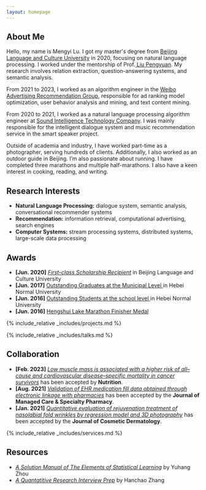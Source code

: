 ```yaml
---
layout: homepage
---
```


## About Me

Hello, my name is Mengyi Lu.  I got my master's degree from <a href="https://www.blcu.edu/" target="_blank"> Beijing Language and Culture University</a> in 2020, focusing on natural language processing.
I worked under the mentorship of Prof.<a href="https://liupengyuan.github.io/" target="_blank"> Liu Pengyuan</a>. My research involves relation extraction, question-answering systems, and semantic analysis.

From 2021 to 2023, I worked as an algorithm engineer in the <a href="https://www.soundai.com/" target="_blank"> Weibo Advertising Recommendation Group</a>, responsible for ad ranking model optimization, user behavior analysis and mining, and text content mining.

From 2020 to 2021, I worked as a natural language processing algorithm engineer at <a href="https://www.soundai.com/" target="_blank"> Sound Intelligence Technology Company</a>. I was mainly responsible for the intelligent dialogue system and music recommendation service in the smart speaker project.


Outside of academia and industry, I have worked part-time as a photographer, serving hundreds of clients. Additionally, I also worked as an outdoor guide in Beijing. I’m also passionate about running. I have completed three marathons and multiple half-marathons. I also have a keen interest in cooking, reading, and writing.

## Research Interests
- **Natural Language Processing:** dialogue system, semantic analysis, conversational recommender systems
- **Recommendation:** information retrieval, computational advertising, search engines
- **Computer Systems:** stream processing systems, distributed systems, large-scale data processing

## Awards
- **[Jun. 2020]** <a href="" target="_blank">*First-class Scholarship Recipient*</a> in Beijing Language and Culture University
- **[Jun. 2017]** <a href="" target="_blank"> Outstanding Graduates at the Municipal Level </a> in Hebei Normal University
- **[Jun. 2016]** <a href="" target="_blank"> Outstanding Students at the school level </a> in Hebei Normal University
- **[Jun. 2016]** <a href="http://www.hengshuilakemarathon.com/" target="_blank">  Hengshui Lake Marathon Finisher Medal </a>

<!-- {% include_relative _includes/publications.md %} -->

{% include_relative _includes/projects.md %}

{% include_relative _includes/talks.md %}


## Collaboration

<!-- - **[Feb. 2020]** Our paper about incremental learning is accepted to CVPR 2020.
- **[Feb. 2020]** We will host the ACM Multimedia Asia 2020 conference in Singapore!
- **[Sept. 2019]** Our paper about few-shot learning is accepted to NeurIPS 2019. -->
- **[Feb. 2023]** <a href="https://www.sciencedirect.com/science/article/pii/S089990072200346X" target="_blank">*Low muscle mass is associated with a higher risk of all–cause and cardiovascular disease–specific mortality in cancer survivors*</a> has been accepted by **Nutrition**. 
- **[Aug. 2021]** <a href="https://www.jmcp.org/doi/full/10.18553/jmcp.2021.27.10.1482" target="_blank">*Validation of EHR medication fill data obtained through electronic linkage with pharmacies*</a> has been accepted by the **Journal of Managed Care & Specialty Pharmacy**.
- **[Jan. 2021]** <a href="https://onlinelibrary.wiley.com/doi/abs/10.1111/jocd.13486" target="_blank">*Quantitative evaluation of rejuvenation treatment of nasolabial fold wrinkles by regression model and 3D photography*</a> has been accepted by the **Journal of Cosmetic Dermatology**.


{% include_relative _includes/services.md %}


## Resources

<!-- https://yuhangzhou88.github.io/ESL_Solution/  -->
- <a href="https://yuhangzhou88.github.io/ESL_Solution/" target="_blank">*A Solution Manual of The Elements of Statistical Learning*</a> by Yuhang Zhou 
- <a href="https://github.com/Hanchao-Zhang/LeetQuant-Note/blob/main/Quant%20Research.pdf" target="_blank">*A Quantatitive Research Interview Prep*</a> by Hanchao Zhang



